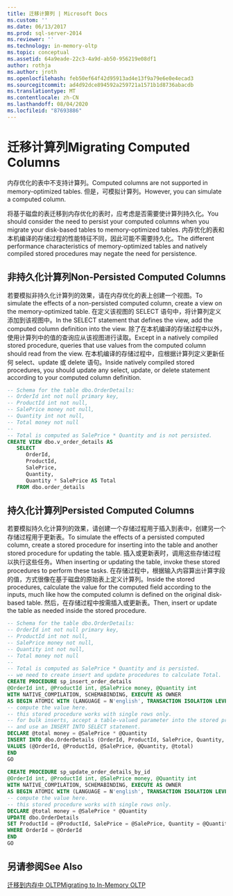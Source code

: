 ```yaml
---
title: 迁移计算列 | Microsoft Docs
ms.custom: ''
ms.date: 06/13/2017
ms.prod: sql-server-2014
ms.reviewer: ''
ms.technology: in-memory-oltp
ms.topic: conceptual
ms.assetid: 64a9eade-22c3-4a9d-ab50-956219e08df1
author: rothja
ms.author: jroth
ms.openlocfilehash: feb50ef64f42d95913ad4e13f9a79e6e0e4ecad3
ms.sourcegitcommit: ad4d92dce894592a259721a1571b1d8736abacdb
ms.translationtype: MT
ms.contentlocale: zh-CN
ms.lasthandoff: 08/04/2020
ms.locfileid: "87693886"
---
```

# <a name="migrating-computed-columns"></a><span data-ttu-id="ee248-102">迁移计算列</span><span class="sxs-lookup"><span data-stu-id="ee248-102">Migrating Computed Columns</span></span>
  <span data-ttu-id="ee248-103">内存优化的表中不支持计算列。</span><span class="sxs-lookup"><span data-stu-id="ee248-103">Computed columns are not supported in memory-optimized tables.</span></span> <span data-ttu-id="ee248-104">但是，可模拟计算列。</span><span class="sxs-lookup"><span data-stu-id="ee248-104">However, you can simulate a computed column.</span></span>  
  
 <span data-ttu-id="ee248-105">将基于磁盘的表迁移到内存优化的表时，应考虑是否需要使计算列持久化。</span><span class="sxs-lookup"><span data-stu-id="ee248-105">You should consider the need to persist your computed columns when you migrate your disk-based tables to memory-optimized tables.</span></span> <span data-ttu-id="ee248-106">内存优化的表和本机编译的存储过程的性能特征不同，因此可能不需要持久化。</span><span class="sxs-lookup"><span data-stu-id="ee248-106">The different performance characteristics of memory-optimized tables and natively compiled stored procedures may negate the need for persistence.</span></span>  
  
## <a name="non-persisted-computed-columns"></a><span data-ttu-id="ee248-107">非持久化计算列</span><span class="sxs-lookup"><span data-stu-id="ee248-107">Non-Persisted Computed Columns</span></span>  
 <span data-ttu-id="ee248-108">若要模拟非持久化计算列的效果，请在内存优化的表上创建一个视图。</span><span class="sxs-lookup"><span data-stu-id="ee248-108">To simulate the effects of a non-persisted computed column, create a view on the memory-optimized table.</span></span> <span data-ttu-id="ee248-109">在定义该视图的 SELECT 语句中，将计算列定义添加到该视图中。</span><span class="sxs-lookup"><span data-stu-id="ee248-109">In the SELECT statement that defines the view, add the computed column definition into the view.</span></span> <span data-ttu-id="ee248-110">除了在本机编译的存储过程中以外，使用计算列中的值的查询应从该视图进行读取。</span><span class="sxs-lookup"><span data-stu-id="ee248-110">Except in a natively compiled stored procedure, queries that use values from the computed column should read from the view.</span></span> <span data-ttu-id="ee248-111">在本机编译的存储过程中，应根据计算列定义更新任何 select、update 或 delete 语句。</span><span class="sxs-lookup"><span data-stu-id="ee248-111">Inside natively compiled stored procedures, you should update any select, update, or delete statement according to your computed column definition.</span></span>  
  
```sql  
-- Schema for the table dbo.OrderDetails:  
-- OrderId int not null primary key,  
-- ProductId int not null,  
-- SalePrice money not null,  
-- Quantity int not null,  
-- Total money not null  
--  
-- Total is computed as SalePrice * Quantity and is not persisted.  
CREATE VIEW dbo.v_order_details AS  
   SELECT  
      OrderId,  
      ProductId,  
      SalePrice,  
      Quantity,  
      Quantity * SalePrice AS Total  
   FROM dbo.order_details  
```  
  
## <a name="persisted-computed-columns"></a><span data-ttu-id="ee248-112">持久化计算列</span><span class="sxs-lookup"><span data-stu-id="ee248-112">Persisted Computed Columns</span></span>  
 <span data-ttu-id="ee248-113">若要模拟持久化计算列的效果，请创建一个存储过程用于插入到表中，创建另一个存储过程用于更新表。</span><span class="sxs-lookup"><span data-stu-id="ee248-113">To simulate the effects of a persisted computed column, create a stored procedure for inserting into the table and another stored procedure for updating the table.</span></span> <span data-ttu-id="ee248-114">插入或更新表时，调用这些存储过程以执行这些任务。</span><span class="sxs-lookup"><span data-stu-id="ee248-114">When inserting or updating the table, invoke these stored procedures to perform these tasks.</span></span> <span data-ttu-id="ee248-115">在存储过程中，根据输入内容算出计算字段的值，方式很像在基于磁盘的原始表上定义计算列。</span><span class="sxs-lookup"><span data-stu-id="ee248-115">Inside the stored procedures, calculate the value for the computed field according to the inputs, much like how the computed column is defined on the original disk-based table.</span></span> <span data-ttu-id="ee248-116">然后，在存储过程中按需插入或更新表。</span><span class="sxs-lookup"><span data-stu-id="ee248-116">Then, insert or update the table as needed inside the stored procedure.</span></span>  
  
```sql  
-- Schema for the table dbo.OrderDetails:  
-- OrderId int not null primary key,  
-- ProductId int not null,  
-- SalePrice money not null,  
-- Quantity int not null,  
-- Total money not null  
--  
-- Total is computed as SalePrice * Quantity and is persisted.  
-- we need to create insert and update procedures to calculate Total.  
CREATE PROCEDURE sp_insert_order_details   
@OrderId int, @ProductId int, @SalePrice money, @Quantity int  
WITH NATIVE_COMPILATION, SCHEMABINDING, EXECUTE AS OWNER  
AS BEGIN ATOMIC WITH (LANGUAGE = N'english', TRANSACTION ISOLATION LEVEL = SNAPSHOT)  
-- compute the value here.   
-- this stored procedure works with single rows only.  
-- for bulk inserts, accept a table-valued parameter into the stored procedure  
-- and use an INSERT INTO SELECT statement.  
DECLARE @total money = @SalePrice * @Quantity  
INSERT INTO dbo.OrderDetails (OrderId, ProductId, SalePrice, Quantity, Total)  
VALUES (@OrderId, @ProductId, @SalePrice, @Quantity, @total)  
END  
GO  
  
CREATE PROCEDURE sp_update_order_details_by_id  
@OrderId int, @ProductId int, @SalePrice money, @Quantity int  
WITH NATIVE_COMPILATION, SCHEMABINDING, EXECUTE AS OWNER  
AS BEGIN ATOMIC WITH (LANGUAGE = N'english', TRANSACTION ISOLATION LEVEL = SNAPSHOT)  
-- compute the value here.   
-- this stored procedure works with single rows only.  
DECLARE @total money = @SalePrice * @Quantity  
UPDATE dbo.OrderDetails   
SET ProductId = @ProductId, SalePrice = @SalePrice, Quantity = @Quantity, Total = @total  
WHERE OrderId = @OrderId  
END  
GO  
```  
  
## <a name="see-also"></a><span data-ttu-id="ee248-117">另请参阅</span><span class="sxs-lookup"><span data-stu-id="ee248-117">See Also</span></span>  
 [<span data-ttu-id="ee248-118">迁移到内存中 OLTP</span><span class="sxs-lookup"><span data-stu-id="ee248-118">Migrating to In-Memory OLTP</span></span>](migrating-to-in-memory-oltp.md)  
  
  
